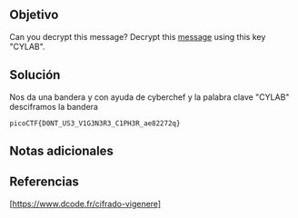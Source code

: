 ## Objetivo
Can you decrypt this message? Decrypt this [message](https://artifacts.picoctf.net/c/158/cipher.txt) using this key "CYLAB".
## Solución
Nos da una bandera y con ayuda de cyberchef y la palabra clave "CYLAB" desciframos la bandera
```
picoCTF{D0NT_US3_V1G3N3R3_C1PH3R_ae82272q}
```



## Notas adicionales

## Referencias
[https://www.dcode.fr/cifrado-vigenere]